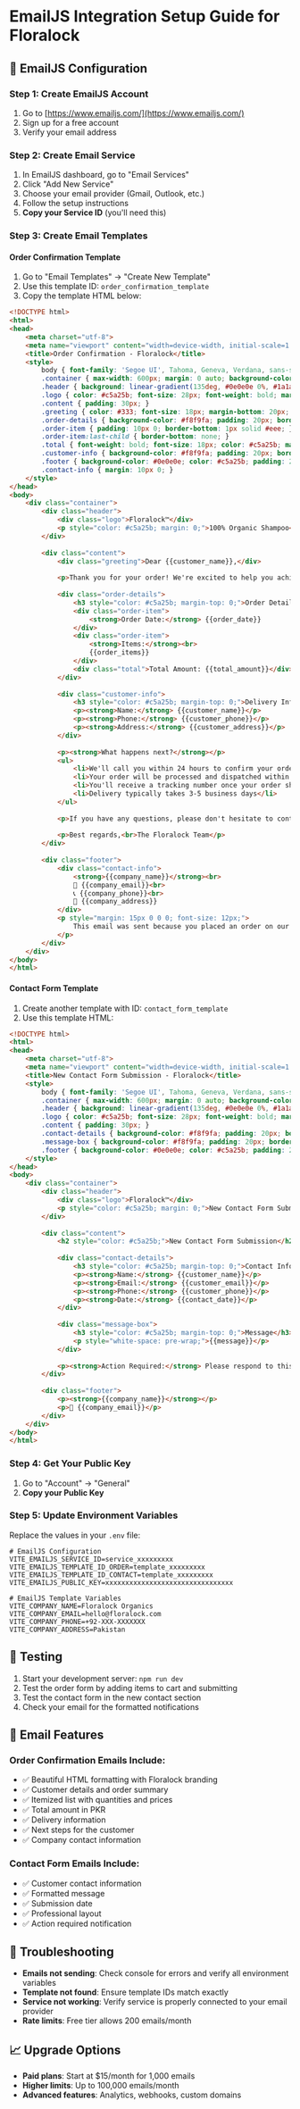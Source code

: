 # EmailJS Integration Setup Guide for Floralock

## 📧 EmailJS Configuration

### Step 1: Create EmailJS Account
1. Go to [https://www.emailjs.com/](https://www.emailjs.com/)
2. Sign up for a free account
3. Verify your email address

### Step 2: Create Email Service
1. In EmailJS dashboard, go to "Email Services"
2. Click "Add New Service"
3. Choose your email provider (Gmail, Outlook, etc.)
4. Follow the setup instructions
5. **Copy your Service ID** (you'll need this)

### Step 3: Create Email Templates

#### Order Confirmation Template
1. Go to "Email Templates" → "Create New Template"
2. Use this template ID: `order_confirmation_template`
3. Copy the template HTML below:

```html
<!DOCTYPE html>
<html>
<head>
    <meta charset="utf-8">
    <meta name="viewport" content="width=device-width, initial-scale=1.0">
    <title>Order Confirmation - Floralock</title>
    <style>
        body { font-family: 'Segoe UI', Tahoma, Geneva, Verdana, sans-serif; margin: 0; padding: 0; background-color: #f5f5f5; }
        .container { max-width: 600px; margin: 0 auto; background-color: #ffffff; }
        .header { background: linear-gradient(135deg, #0e0e0e 0%, #1a1a1a 100%); padding: 30px; text-align: center; }
        .logo { color: #c5a25b; font-size: 28px; font-weight: bold; margin-bottom: 10px; }
        .content { padding: 30px; }
        .greeting { color: #333; font-size: 18px; margin-bottom: 20px; }
        .order-details { background-color: #f8f9fa; padding: 20px; border-radius: 8px; margin: 20px 0; }
        .order-item { padding: 10px 0; border-bottom: 1px solid #eee; }
        .order-item:last-child { border-bottom: none; }
        .total { font-weight: bold; font-size: 18px; color: #c5a25b; margin-top: 15px; }
        .customer-info { background-color: #f8f9fa; padding: 20px; border-radius: 8px; margin: 20px 0; }
        .footer { background-color: #0e0e0e; color: #c5a25b; padding: 20px; text-align: center; }
        .contact-info { margin: 10px 0; }
    </style>
</head>
<body>
    <div class="container">
        <div class="header">
            <div class="logo">Floralock™</div>
            <p style="color: #c5a25b; margin: 0;">100% Organic Shampoo</p>
        </div>
        
        <div class="content">
            <div class="greeting">Dear {{customer_name}},</div>
            
            <p>Thank you for your order! We're excited to help you achieve stronger, healthier hair with our premium organic shampoo.</p>
            
            <div class="order-details">
                <h3 style="color: #c5a25b; margin-top: 0;">Order Details</h3>
                <div class="order-item">
                    <strong>Order Date:</strong> {{order_date}}
                </div>
                <div class="order-item">
                    <strong>Items:</strong><br>
                    {{order_items}}
                </div>
                <div class="total">Total Amount: {{total_amount}}</div>
            </div>
            
            <div class="customer-info">
                <h3 style="color: #c5a25b; margin-top: 0;">Delivery Information</h3>
                <p><strong>Name:</strong> {{customer_name}}</p>
                <p><strong>Phone:</strong> {{customer_phone}}</p>
                <p><strong>Address:</strong> {{customer_address}}</p>
            </div>
            
            <p><strong>What happens next?</strong></p>
            <ul>
                <li>We'll call you within 24 hours to confirm your order</li>
                <li>Your order will be processed and dispatched within 2-3 business days</li>
                <li>You'll receive a tracking number once your order ships</li>
                <li>Delivery typically takes 3-5 business days</li>
            </ul>
            
            <p>If you have any questions, please don't hesitate to contact us.</p>
            
            <p>Best regards,<br>The Floralock Team</p>
        </div>
        
        <div class="footer">
            <div class="contact-info">
                <strong>{{company_name}}</strong><br>
                📧 {{company_email}}<br>
                📞 {{company_phone}}<br>
                📍 {{company_address}}
            </div>
            <p style="margin: 15px 0 0 0; font-size: 12px;">
                This email was sent because you placed an order on our website.
            </p>
        </div>
    </div>
</body>
</html>
```

#### Contact Form Template
1. Create another template with ID: `contact_form_template`
2. Use this template HTML:

```html
<!DOCTYPE html>
<html>
<head>
    <meta charset="utf-8">
    <meta name="viewport" content="width=device-width, initial-scale=1.0">
    <title>New Contact Form Submission - Floralock</title>
    <style>
        body { font-family: 'Segoe UI', Tahoma, Geneva, Verdana, sans-serif; margin: 0; padding: 0; background-color: #f5f5f5; }
        .container { max-width: 600px; margin: 0 auto; background-color: #ffffff; }
        .header { background: linear-gradient(135deg, #0e0e0e 0%, #1a1a1a 100%); padding: 30px; text-align: center; }
        .logo { color: #c5a25b; font-size: 28px; font-weight: bold; margin-bottom: 10px; }
        .content { padding: 30px; }
        .contact-details { background-color: #f8f9fa; padding: 20px; border-radius: 8px; margin: 20px 0; }
        .message-box { background-color: #f8f9fa; padding: 20px; border-radius: 8px; margin: 20px 0; }
        .footer { background-color: #0e0e0e; color: #c5a25b; padding: 20px; text-align: center; }
    </style>
</head>
<body>
    <div class="container">
        <div class="header">
            <div class="logo">Floralock™</div>
            <p style="color: #c5a25b; margin: 0;">New Contact Form Submission</p>
        </div>
        
        <div class="content">
            <h2 style="color: #c5a25b;">New Contact Form Submission</h2>
            
            <div class="contact-details">
                <h3 style="color: #c5a25b; margin-top: 0;">Contact Information</h3>
                <p><strong>Name:</strong> {{customer_name}}</p>
                <p><strong>Email:</strong> {{customer_email}}</p>
                <p><strong>Phone:</strong> {{customer_phone}}</p>
                <p><strong>Date:</strong> {{contact_date}}</p>
            </div>
            
            <div class="message-box">
                <h3 style="color: #c5a25b; margin-top: 0;">Message</h3>
                <p style="white-space: pre-wrap;">{{message}}</p>
            </div>
            
            <p><strong>Action Required:</strong> Please respond to this inquiry within 24 hours.</p>
        </div>
        
        <div class="footer">
            <p><strong>{{company_name}}</strong></p>
            <p>📧 {{company_email}}</p>
        </div>
    </div>
</body>
</html>
```

### Step 4: Get Your Public Key
1. Go to "Account" → "General"
2. **Copy your Public Key**

### Step 5: Update Environment Variables
Replace the values in your `.env` file:

```env
# EmailJS Configuration
VITE_EMAILJS_SERVICE_ID=service_xxxxxxxxx
VITE_EMAILJS_TEMPLATE_ID_ORDER=template_xxxxxxxxx
VITE_EMAILJS_TEMPLATE_ID_CONTACT=template_xxxxxxxxx
VITE_EMAILJS_PUBLIC_KEY=xxxxxxxxxxxxxxxxxxxxxxxxxxxxxxxx

# EmailJS Template Variables
VITE_COMPANY_NAME=Floralock Organics
VITE_COMPANY_EMAIL=hello@floralock.com
VITE_COMPANY_PHONE=+92-XXX-XXXXXXX
VITE_COMPANY_ADDRESS=Pakistan
```

## 🚀 Testing

1. Start your development server: `npm run dev`
2. Test the order form by adding items to cart and submitting
3. Test the contact form in the new contact section
4. Check your email for the formatted notifications

## 📧 Email Features

### Order Confirmation Emails Include:
- ✅ Beautiful HTML formatting with Floralock branding
- ✅ Customer details and order summary
- ✅ Itemized list with quantities and prices
- ✅ Total amount in PKR
- ✅ Delivery information
- ✅ Next steps for the customer
- ✅ Company contact information

### Contact Form Emails Include:
- ✅ Customer contact information
- ✅ Formatted message
- ✅ Submission date
- ✅ Professional layout
- ✅ Action required notification

## 🔧 Troubleshooting

- **Emails not sending**: Check console for errors and verify all environment variables
- **Template not found**: Ensure template IDs match exactly
- **Service not working**: Verify service is properly connected to your email provider
- **Rate limits**: Free tier allows 200 emails/month

## 📈 Upgrade Options

- **Paid plans**: Start at $15/month for 1,000 emails
- **Higher limits**: Up to 100,000 emails/month
- **Advanced features**: Analytics, webhooks, custom domains
